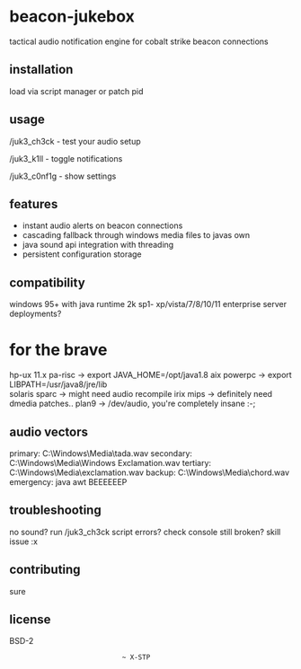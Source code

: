 beacon-jukebox
==============

tactical audio notification engine for cobalt strike beacon connections

installation
------------

load via script manager or patch pid

usage
-----

/juk3_ch3ck - test your audio setup

/juk3_k1ll - toggle notifications 

/juk3_c0nf1g - show settings

features
--------

- instant audio alerts on beacon connections
- cascading fallback through windows media files to javas own
- java sound api integration with threading
- persistent configuration storage

compatibility
-------------

windows 95+ with java runtime
2k sp1- xp/vista/7/8/10/11
enterprise server deployments?

# for the brave
hp-ux 11.x pa-risc -> export JAVA_HOME=/opt/java1.8
aix powerpc -> export LIBPATH=/usr/java8/jre/lib  
solaris sparc -> might need audio recompile
irix mips -> definitely need dmedia patches..
plan9 -> /dev/audio, you're completely insane :-;

audio vectors
-------------

primary: C:\Windows\Media\tada.wav
secondary: C:\Windows\Media\Windows Exclamation.wav
tertiary: C:\Windows\Media\exclamation.wav
backup: C:\Windows\Media\chord.wav
emergency: java awt BEEEEEEP

troubleshooting
---------------

no sound? run /juk3_ch3ck
script errors? check console
still broken? skill issue :x

contributing
------------

sure

license
-------

BSD-2

                                ~ X-STP      
